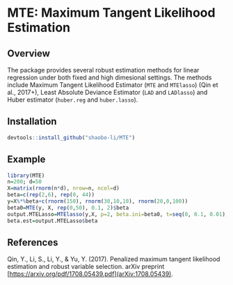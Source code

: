 # MTE: Maximum Tangent Likelihood Estimation

## Overview

The package provides several robust estimation methods for linear regression under both fixed and high dimesional settings. The methods include Maximum Tangent Likelihood Estimator (`MTE` and `MTElasso`) (Qin et al., 2017+), Least Absolute Deviance Estimator (`LAD` and `LADlasso`) and Huber estimator (`huber.reg` and `huber.lasso`).

## Installation

``` r 
devtools::install_github("shaobo-li/MTE")
```

## Example

``` r
library(MTE)
n=200; d=50
X=matrix(rnorm(n*d), nrow=n, ncol=d)
beta=c(rep(2,6), rep(0, 44))
y=X%*%beta+c(rnorm(150), rnorm(30,10,10), rnorm(20,0,100))
beta0=MTE(y, X, rep(0,50), 0.1, 2)$beta
output.MTELasso=MTElasso(y,X, p=2, beta.ini=beta0, t=seq(0, 0.1, 0.01), method="MTE")
beta.est=output.MTELasso$beta
```

## References

Qin, Y., Li, S., Li, Y., & Yu, Y. (2017). Penalized maximum tangent likelihood estimation and robust variable selection. arXiv preprint [https://arxiv.org/pdf/1708.05439.pdf](arXiv:1708.05439).
